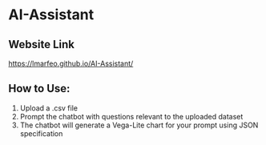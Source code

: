 # AI-Assistant
## Website Link
https://lmarfeo.github.io/AI-Assistant/
## How to Use:
1. Upload a .csv file
2. Prompt the chatbot with questions relevant to the uploaded dataset
3. The chatbot will generate a Vega-Lite chart for your prompt using JSON specification
